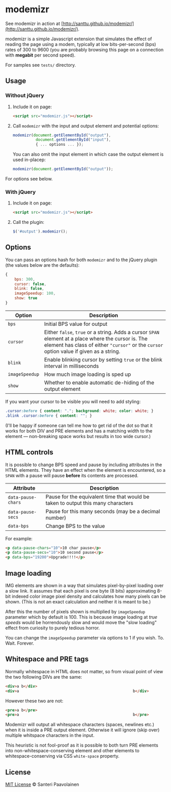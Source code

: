 # modemizr

See modemizr in action at
[http://santtu.github.io/modemizr/](http://santtu.github.io/modemizr/).

modemizr is a simple Javascript extension that simulates the effect of
reading the page using a modem, typically at low bits-per-second (bps)
rates of 300 to 9600 (you are probably browsing this page on a
connection with **megabit** per second speed).

For samples see `tests/` directory.

## Usage

### Without jQuery

1. Include it on page:

   ```html
   <script src="modemizr.js"></script>
   ```

2. Call `modemizr` with the input and output element and potential
   options:

   ```javascript
   modemizr(document.getElementById("output"),
             document.getElementById("input"),
             { ... options ... });
   ```

   You can also omit the input element in which case the output element
   is used in-placep:

   ```javascript
   modemizr(document.getElementById("output"));
   ```

For options see below.

### With jQuery

1. Include it on page:

   ```html
   <script src="modemizr.js"></script>
   ```

2. Call the plugin:

   ```javascript
   $('#output').modemizr();
   ```

## Options

You can pass an options hash for both `modemizr` and to the jQuery
plugin (the values below are the defaults):

```javascript
{
    bps: 300,
    cursor: false,
    blink: false,
    imageSpeedup: 100,
	show: true
}
```

Option | Description
--- | ---
`bps` | Initial BPS value for output
`cursor` | Either `false`, `true` or a string. Adds a cursor `SPAN` element at a place where the cursor is. The element has class of either `"cursor"` or the `cursor` option value if given as a string.
`blink` | Enable blinking cursor by setting `true` or the blink interval in milliseconds
`imageSpeedup` | How much image loading is sped up
`show`| Whether to enable automatic de-hiding of the output element

If you want your cursor to be visible you will need to add styling:

```css
.cursor:before { content: "."; background: white; color: white; }
.blink .cursor:before { content: ""; }
```

(I'll be happy if someone can tell me how to get rid of the dot so
that it works for both DIV and PRE elements and has a matching width
to the element — non-breaking space works but results in too wide
cursor.)

## HTML controls

It is possible to change BPS speed and pause by including attributes
in the HTML elements. They have an effect when the element is
encountered, so a `SPAN` with a pause will pause **before** its
contents are processed.

Attribute | Description
--- | ---
`data-pause-chars` | Pause for the equivalent time that would be taken to output this many characters
`data-pause-secs` | Pause for this many seconds (may be a decimal number)
`data-bps` | Change BPS to the value

For example:

```html
<p data-pause-chars="10">10 char pause</p>
<p data-pause-secs="10">10 second pause</p>
<p data-bps="19200">Upgrade!!!!</p>
```

## Image loading

IMG elements are shown in a way that simulates pixel-by-pixel loading
over a slow link. It assumes that each pixel is one byte (8 bits)
approximating 8-bit indexed color image pixel density and calculates
how many pixels can be shown. (This is not an exact calculation and
neither it is meant to be.)

After this the number of pixels shown is multiplied by `imageSpeedup`
parameter which by default is 100. This is because image loading at
*true speeds* would be horrendously slow and would move the "slow
loading" effect from curiosity to purely tedious horror.

You can change the `imageSpeedup` parameter via options to 1 if you
wish. To. Wait. Forever.

## Whitespace and PRE tags

Normally whitespace in HTML does not matter, so from visual point of
view the two following DIVs are the same:

```html
<div>a b</div>
<div>a                                                  b</div>
```

However these two are not:

```html
<pre>a b</pre>
<pre>a                                                  b</pre>
```

Modemizr will output all whitespace characters (spaces, newlines etc.)
when it is inside a PRE output element. Otherwise it will ignore (skip
over) multiple whitspace characters in the input.

This heuristic is not fool-proof as it is possible to both turn PRE
elements into non-whitespace-conserving element and other elements to
whitespace-conserving via CSS `white-space` property.

## License

[MIT License](http://santtu.mit-license.org/) © Santeri Paavolainen
